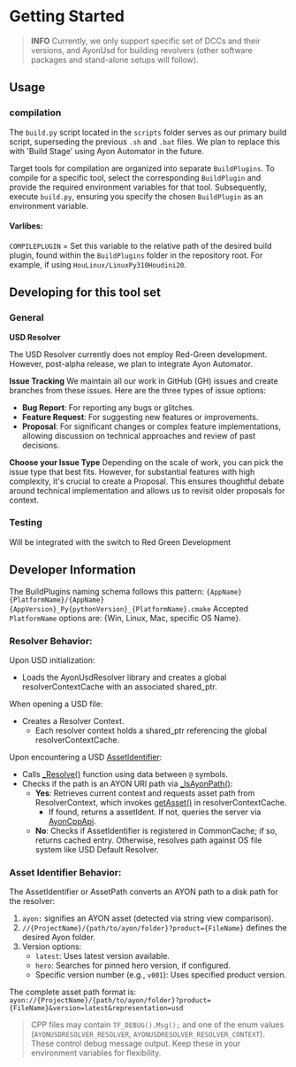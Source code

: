 # Getting Started

> **INFO** Currently, we only support specific set of DCCs and their versions, and
   AyonUsd for building revolvers (other software packages and stand-alone
   setups will follow).

## Usage

### compilation

The `build.py` script located in the `scripts` folder serves as our primary build script, superseding the previous `.sh` and `.bat` files. We plan to replace this with 'Build Stage' using Ayon Automator in the future.

Target tools for compilation are organized into separate `BuildPlugins`. To compile for a specific tool, select the corresponding `BuildPlugin` and provide the required environment variables for that tool. Subsequently, execute `build.py`, ensuring you specify the chosen `BuildPlugin` as an environment variable.

#### Varlibes:


`COMPILEPLUGIN` = Set this variable to the relative path of the desired build plugin, found within the `BuildPlugins` folder in the repository root. For example, if using `HouLinux/LinuxPy310Houdini20`.

## Developing for this tool set

### General

**USD Resolver**

The USD Resolver currently does not employ Red-Green development. However, post-alpha release, we plan to integrate Ayon Automator.

**Issue Tracking**
We maintain all our work in GitHub (GH) issues and create branches from these issues. Here are the three types of issue options:

- **Bug Report**: For reporting any bugs or glitches.
- **Feature Request**: For suggesting new features or improvements.
- **Proposal**: For significant changes or complex feature implementations, allowing discussion on technical approaches and review of past decisions.

**Choose your Issue Type**
Depending on the scale of work, you can pick the issue type that best fits. However, for substantial features with high complexity, it's crucial to create a Proposal. This ensures thoughtful debate around technical implementation and allows us to revisit older proposals for context.

### Testing

Will be integrated with the switch to Red Green Development


## Developer Information

The BuildPlugins naming schema follows this pattern:
`{AppName}{PlatformName}/{AppName}{AppVersion}_Py{pythonVersion}_{PlatformName}.cmake`
Accepted `PlatformName` options are: {Win, Linux, Mac, specific OS Name}.

### Resolver Behavior:

Upon USD initialization:

- Loads the AyonUsdResolver library and creates a global resolverContextCache with an associated shared_ptr.

When opening a USD file:

- Creates a Resolver Context.
  - Each resolver context holds a shared_ptr referencing the global resolverContextCache.

Upon encountering a USD [AssetIdentifier](https://openusd.org/release/glossary.html#usdglossary-assetinfo):

- Calls [_Resolve()](classAyonUsdResolver.html#ac21450dc819a8238d3adeaf023b7ac69) function using data between `@` symbols.
- Checks if the path is an AYON URI path via [_IsAyonPath()](resolutionFunctions_8h.html#ad3ae0b89367898008d012cf6c1df2f26):
  - **Yes**: Retrieves current context and requests asset path from ResolverContext, which invokes [getAsset()](classresolverContextCache.html#a9791b043238afd88047c161b8ccb0c91) in resolverContextCache.
    - If found, returns a assetIdent. If not, queries the server via [AyonCppApi](https://ynput.github.io/ayon-cpp-api/).
  - **No**: Checks if AssetIdentifier is registered in CommonCache; if so, returns cached entry. Otherwise, resolves path against OS file system like USD Default Resolver.

### Asset Identifier Behavior:

The AssetIdentifier or AssetPath converts an AYON path to a disk path for the resolver:

1. `ayon:` signifies an AYON asset (detected via string view comparison).
2. `//{ProjectName}/{path/to/ayon/folder}?product={FileName}` defines the desired Ayon folder.
3. Version options:
   - `latest`: Uses latest version available.
   - `hero`: Searches for pinned hero version, if configured.
   - Specific version number (e.g., `v001`): Uses specified product version.

The complete asset path format is: `ayon://{ProjectName}/{path/to/ayon/folder}?product={FileName}&version=latest&representation=usd`

> CPP files may contain `TF_DEBUG().Msg();` and one of the enum values (`AYONUSDRESOLVER_RESOLVER`, `AYONUSDRESOLVER_RESOLVER_CONTEXT`). These control debug message output. Keep these in your environment variables for flexibility.
